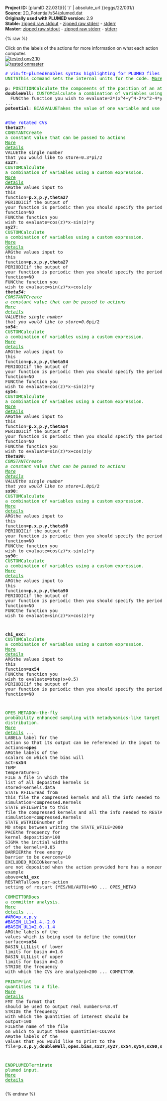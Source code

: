 **Project ID:** [plumID:22.031]({{ '/' | absolute_url }}eggs/22/031/)  
**Source:** 2D_Potential/s54/plumed.dat  
**Originally used with PLUMED version:** 2.9  
**Stable:** [zipped raw stdout](plumed.dat.plumed.stdout.txt.zip) - [zipped raw stderr](plumed.dat.plumed.stderr.txt.zip) - [stderr](plumed.dat.plumed.stderr)  
**Master:** [zipped raw stdout](plumed.dat.plumed_master.stdout.txt.zip) - [zipped raw stderr](plumed.dat.plumed_master.stderr.txt.zip) - [stderr](plumed.dat.plumed_master.stderr)  

{% raw %}
<div class="plumedpreheader">
<div class="headerInfo" id="value_details_data/2D_Potential/s54/plumed.dat"> Click on the labels of the actions for more information on what each action computes </div>
<div class="containerBadge">
<div class="headerBadge"><a href="plumed.dat.plumed.stderr"><img src="https://img.shields.io/badge/v2.10-passing-green.svg" alt="tested onv2.10" /></a></div>
<div class="headerBadge"><a href="plumed.dat.plumed_master.stderr"><img src="https://img.shields.io/badge/master-passing-green.svg" alt="tested onmaster" /></a></div>
</div>
</div>
<pre class="plumedlisting">
<span class="plumedtooltip" style="color:blue"># vim:ft=plumed<span class="right">Enables syntax highlighting for PLUMED files in vim. See <a href="https://www.plumed.org/doc-master/user-doc/html/vim">here for more details. </a><i></i></span></span>
<span class="plumedtooltip" style="color:green">UNITS<span class="right">This command sets the internal units for the code. <a href="https://www.plumed.org/doc-master/user-doc/html/UNITS" style="color:green">More details</a><i></i></span></span> <span class="plumedtooltip">NATURAL<span class="right"> use natural units<i></i></span></span>
<br/><span style="display:none;" id="data/2D_Potential/s54/plumed.dat">The UNITS action with label <b></b> calculates something</span><b name="data/2D_Potential/s54/plumed.datp" onclick='showPath("data/2D_Potential/s54/plumed.dat","data/2D_Potential/s54/plumed.datp","data/2D_Potential/s54/plumed.datp","brown")'>p</b>: <span class="plumedtooltip" style="color:green">POSITION<span class="right">Calculate the components of the position of an atom or atoms. <a href="https://www.plumed.org/doc-master/user-doc/html/POSITION" style="color:green">More details</a><i></i></span></span> <span class="plumedtooltip">ATOM<span class="right">the atom number<i></i></span></span>=1
<span style="display:none;" id="data/2D_Potential/s54/plumed.datp">The POSITION action with label <b>p</b> calculates the following quantities:<table  align="center" frame="void" width="95%" cellpadding="5%"><tr><td width="5%"><b> Quantity </b>  </td><td><b> Description </b> </td></tr><tr><td width="5%">p.x</td><td>the x-component of the atom position</td></tr><tr><td width="5%">p.y</td><td>the y-component of the atom position</td></tr><tr><td width="5%">p.z</td><td>the z-component of the atom position</td></tr></table></span><b name="data/2D_Potential/s54/plumed.datdoubleWell" onclick='showPath("data/2D_Potential/s54/plumed.dat","data/2D_Potential/s54/plumed.datdoubleWell","data/2D_Potential/s54/plumed.datdoubleWell","brown")'>doubleWell</b>: <span class="plumedtooltip" style="color:green">CUSTOM<span class="right">Calculate a combination of variables using a custom expression. <a href="https://www.plumed.org/doc-master/user-doc/html/CUSTOM" style="color:green">More details</a><i></i></span></span> <span class="plumedtooltip">ARG<span class="right">the values input to this function<i></i></span></span>=<b name="data/2D_Potential/s54/plumed.datp">p.x</b>,<b name="data/2D_Potential/s54/plumed.datp">p.y</b> <span class="plumedtooltip">PERIODIC<span class="right">if the output of your function is periodic then you should specify the periodicity of the function<i></i></span></span>=NO ...
  <span class="plumedtooltip">FUNC<span class="right">the function you wish to evaluate<i></i></span></span>=2*(x^4+y^4-2*x^2-4*y^2+2*x*y+0.8*x+0.1*y+9.28)
...
<span style="display:none;" id="data/2D_Potential/s54/plumed.datdoubleWell">The CUSTOM action with label <b>doubleWell</b> calculates the following quantities:<table  align="center" frame="void" width="95%" cellpadding="5%"><tr><td width="5%"><b> Quantity </b>  </td><td><b> Description </b> </td></tr><tr><td width="5%">doubleWell.value</td><td>an arbitrary function</td></tr></table></span><b name="data/2D_Potential/s54/plumed.datpotential" onclick='showPath("data/2D_Potential/s54/plumed.dat","data/2D_Potential/s54/plumed.datpotential","data/2D_Potential/s54/plumed.datpotential","brown")'>potential</b>: <span class="plumedtooltip" style="color:green">BIASVALUE<span class="right">Takes the value of one variable and use it as a bias <a href="https://www.plumed.org/doc-master/user-doc/html/BIASVALUE" style="color:green">More details</a><i></i></span></span> <span class="plumedtooltip">ARG<span class="right">the labels of the scalar/vector arguments whose values will be used as a bias on the system<i></i></span></span>=<b name="data/2D_Potential/s54/plumed.datdoubleWell">doubleWell</b>

<span style="color:blue" class="comment">#the rotated CVs</span>
<span style="display:none;" id="data/2D_Potential/s54/plumed.datpotential">The BIASVALUE action with label <b>potential</b> calculates the following quantities:<table  align="center" frame="void" width="95%" cellpadding="5%"><tr><td width="5%"><b> Quantity </b>  </td><td><b> Description </b> </td></tr><tr><td width="5%">potential.bias</td><td>the instantaneous value of the bias potential</td></tr><tr><td width="5%">potential._bias</td><td>one or multiple instances of this quantity can be referenced elsewhere in the input file</td></tr></table></span><b name="data/2D_Potential/s54/plumed.dattheta27" onclick='showPath("data/2D_Potential/s54/plumed.dat","data/2D_Potential/s54/plumed.dattheta27","data/2D_Potential/s54/plumed.dattheta27","brown")'>theta27</b>: <span class="plumedtooltip" style="color:green">CONSTANT<span class="right">Create a constant value that can be passed to actions <a href="https://www.plumed.org/doc-master/user-doc/html/CONSTANT" style="color:green">More details</a><i></i></span></span> <span class="plumedtooltip">VALUE<span class="right">the single number that you would like to store<i></i></span></span>=0.3*pi/2
<span style="display:none;" id="data/2D_Potential/s54/plumed.dattheta27">The CONSTANT action with label <b>theta27</b> calculates the following quantities:<table  align="center" frame="void" width="95%" cellpadding="5%"><tr><td width="5%"><b> Quantity </b>  </td><td><b> Description </b> </td></tr><tr><td width="5%">theta27.value</td><td>the constant value that was read from the plumed input</td></tr></table></span><b name="data/2D_Potential/s54/plumed.datsx27" onclick='showPath("data/2D_Potential/s54/plumed.dat","data/2D_Potential/s54/plumed.datsx27","data/2D_Potential/s54/plumed.datsx27","brown")'>sx27</b>: <span class="plumedtooltip" style="color:green">CUSTOM<span class="right">Calculate a combination of variables using a custom expression. <a href="https://www.plumed.org/doc-master/user-doc/html/CUSTOM" style="color:green">More details</a><i></i></span></span> <span class="plumedtooltip">ARG<span class="right">the values input to this function<i></i></span></span>=<b name="data/2D_Potential/s54/plumed.datp">p.x</b>,<b name="data/2D_Potential/s54/plumed.datp">p.y</b>,<b name="data/2D_Potential/s54/plumed.dattheta27">theta27</b> <span class="plumedtooltip">PERIODIC<span class="right">if the output of your function is periodic then you should specify the periodicity of the function<i></i></span></span>=NO <span class="plumedtooltip">FUNC<span class="right">the function you wish to evaluate<i></i></span></span>=cos(z)*x-sin(z)*y
<span style="display:none;" id="data/2D_Potential/s54/plumed.datsx27">The CUSTOM action with label <b>sx27</b> calculates the following quantities:<table  align="center" frame="void" width="95%" cellpadding="5%"><tr><td width="5%"><b> Quantity </b>  </td><td><b> Description </b> </td></tr><tr><td width="5%">sx27.value</td><td>an arbitrary function</td></tr></table></span><b name="data/2D_Potential/s54/plumed.datsy27" onclick='showPath("data/2D_Potential/s54/plumed.dat","data/2D_Potential/s54/plumed.datsy27","data/2D_Potential/s54/plumed.datsy27","brown")'>sy27</b>: <span class="plumedtooltip" style="color:green">CUSTOM<span class="right">Calculate a combination of variables using a custom expression. <a href="https://www.plumed.org/doc-master/user-doc/html/CUSTOM" style="color:green">More details</a><i></i></span></span> <span class="plumedtooltip">ARG<span class="right">the values input to this function<i></i></span></span>=<b name="data/2D_Potential/s54/plumed.datp">p.x</b>,<b name="data/2D_Potential/s54/plumed.datp">p.y</b>,<b name="data/2D_Potential/s54/plumed.dattheta27">theta27</b> <span class="plumedtooltip">PERIODIC<span class="right">if the output of your function is periodic then you should specify the periodicity of the function<i></i></span></span>=NO <span class="plumedtooltip">FUNC<span class="right">the function you wish to evaluate<i></i></span></span>=sin(z)*x+cos(z)*y
<span style="display:none;" id="data/2D_Potential/s54/plumed.datsy27">The CUSTOM action with label <b>sy27</b> calculates the following quantities:<table  align="center" frame="void" width="95%" cellpadding="5%"><tr><td width="5%"><b> Quantity </b>  </td><td><b> Description </b> </td></tr><tr><td width="5%">sy27.value</td><td>an arbitrary function</td></tr></table></span><b name="data/2D_Potential/s54/plumed.dattheta54" onclick='showPath("data/2D_Potential/s54/plumed.dat","data/2D_Potential/s54/plumed.dattheta54","data/2D_Potential/s54/plumed.dattheta54","brown")'>theta54</b>: <span class="plumedtooltip" style="color:green">CONSTANT<span class="right">Create a constant value that can be passed to actions <a href="https://www.plumed.org/doc-master/user-doc/html/CONSTANT" style="color:green">More details</a><i></i></span></span> <span class="plumedtooltip">VALUE<span class="right">the single number that you would like to store<i></i></span></span>=0.6*pi/2
<span style="display:none;" id="data/2D_Potential/s54/plumed.dattheta54">The CONSTANT action with label <b>theta54</b> calculates the following quantities:<table  align="center" frame="void" width="95%" cellpadding="5%"><tr><td width="5%"><b> Quantity </b>  </td><td><b> Description </b> </td></tr><tr><td width="5%">theta54.value</td><td>the constant value that was read from the plumed input</td></tr></table></span><b name="data/2D_Potential/s54/plumed.datsx54" onclick='showPath("data/2D_Potential/s54/plumed.dat","data/2D_Potential/s54/plumed.datsx54","data/2D_Potential/s54/plumed.datsx54","brown")'>sx54</b>: <span class="plumedtooltip" style="color:green">CUSTOM<span class="right">Calculate a combination of variables using a custom expression. <a href="https://www.plumed.org/doc-master/user-doc/html/CUSTOM" style="color:green">More details</a><i></i></span></span> <span class="plumedtooltip">ARG<span class="right">the values input to this function<i></i></span></span>=<b name="data/2D_Potential/s54/plumed.datp">p.x</b>,<b name="data/2D_Potential/s54/plumed.datp">p.y</b>,<b name="data/2D_Potential/s54/plumed.dattheta54">theta54</b> <span class="plumedtooltip">PERIODIC<span class="right">if the output of your function is periodic then you should specify the periodicity of the function<i></i></span></span>=NO <span class="plumedtooltip">FUNC<span class="right">the function you wish to evaluate<i></i></span></span>=cos(z)*x-sin(z)*y
<span style="display:none;" id="data/2D_Potential/s54/plumed.datsx54">The CUSTOM action with label <b>sx54</b> calculates the following quantities:<table  align="center" frame="void" width="95%" cellpadding="5%"><tr><td width="5%"><b> Quantity </b>  </td><td><b> Description </b> </td></tr><tr><td width="5%">sx54.value</td><td>an arbitrary function</td></tr></table></span><b name="data/2D_Potential/s54/plumed.datsy54" onclick='showPath("data/2D_Potential/s54/plumed.dat","data/2D_Potential/s54/plumed.datsy54","data/2D_Potential/s54/plumed.datsy54","brown")'>sy54</b>: <span class="plumedtooltip" style="color:green">CUSTOM<span class="right">Calculate a combination of variables using a custom expression. <a href="https://www.plumed.org/doc-master/user-doc/html/CUSTOM" style="color:green">More details</a><i></i></span></span> <span class="plumedtooltip">ARG<span class="right">the values input to this function<i></i></span></span>=<b name="data/2D_Potential/s54/plumed.datp">p.x</b>,<b name="data/2D_Potential/s54/plumed.datp">p.y</b>,<b name="data/2D_Potential/s54/plumed.dattheta54">theta54</b> <span class="plumedtooltip">PERIODIC<span class="right">if the output of your function is periodic then you should specify the periodicity of the function<i></i></span></span>=NO <span class="plumedtooltip">FUNC<span class="right">the function you wish to evaluate<i></i></span></span>=sin(z)*x+cos(z)*y
<span style="display:none;" id="data/2D_Potential/s54/plumed.datsy54">The CUSTOM action with label <b>sy54</b> calculates the following quantities:<table  align="center" frame="void" width="95%" cellpadding="5%"><tr><td width="5%"><b> Quantity </b>  </td><td><b> Description </b> </td></tr><tr><td width="5%">sy54.value</td><td>an arbitrary function</td></tr></table></span><b name="data/2D_Potential/s54/plumed.dattheta90" onclick='showPath("data/2D_Potential/s54/plumed.dat","data/2D_Potential/s54/plumed.dattheta90","data/2D_Potential/s54/plumed.dattheta90","brown")'>theta90</b>: <span class="plumedtooltip" style="color:green">CONSTANT<span class="right">Create a constant value that can be passed to actions <a href="https://www.plumed.org/doc-master/user-doc/html/CONSTANT" style="color:green">More details</a><i></i></span></span> <span class="plumedtooltip">VALUE<span class="right">the single number that you would like to store<i></i></span></span>=1.0*pi/2
<span style="display:none;" id="data/2D_Potential/s54/plumed.dattheta90">The CONSTANT action with label <b>theta90</b> calculates the following quantities:<table  align="center" frame="void" width="95%" cellpadding="5%"><tr><td width="5%"><b> Quantity </b>  </td><td><b> Description </b> </td></tr><tr><td width="5%">theta90.value</td><td>the constant value that was read from the plumed input</td></tr></table></span><b name="data/2D_Potential/s54/plumed.datsx90" onclick='showPath("data/2D_Potential/s54/plumed.dat","data/2D_Potential/s54/plumed.datsx90","data/2D_Potential/s54/plumed.datsx90","brown")'>sx90</b>: <span class="plumedtooltip" style="color:green">CUSTOM<span class="right">Calculate a combination of variables using a custom expression. <a href="https://www.plumed.org/doc-master/user-doc/html/CUSTOM" style="color:green">More details</a><i></i></span></span> <span class="plumedtooltip">ARG<span class="right">the values input to this function<i></i></span></span>=<b name="data/2D_Potential/s54/plumed.datp">p.x</b>,<b name="data/2D_Potential/s54/plumed.datp">p.y</b>,<b name="data/2D_Potential/s54/plumed.dattheta90">theta90</b> <span class="plumedtooltip">PERIODIC<span class="right">if the output of your function is periodic then you should specify the periodicity of the function<i></i></span></span>=NO <span class="plumedtooltip">FUNC<span class="right">the function you wish to evaluate<i></i></span></span>=cos(z)*x-sin(z)*y
<span style="display:none;" id="data/2D_Potential/s54/plumed.datsx90">The CUSTOM action with label <b>sx90</b> calculates the following quantities:<table  align="center" frame="void" width="95%" cellpadding="5%"><tr><td width="5%"><b> Quantity </b>  </td><td><b> Description </b> </td></tr><tr><td width="5%">sx90.value</td><td>an arbitrary function</td></tr></table></span><b name="data/2D_Potential/s54/plumed.datsy90" onclick='showPath("data/2D_Potential/s54/plumed.dat","data/2D_Potential/s54/plumed.datsy90","data/2D_Potential/s54/plumed.datsy90","brown")'>sy90</b>: <span class="plumedtooltip" style="color:green">CUSTOM<span class="right">Calculate a combination of variables using a custom expression. <a href="https://www.plumed.org/doc-master/user-doc/html/CUSTOM" style="color:green">More details</a><i></i></span></span> <span class="plumedtooltip">ARG<span class="right">the values input to this function<i></i></span></span>=<b name="data/2D_Potential/s54/plumed.datp">p.x</b>,<b name="data/2D_Potential/s54/plumed.datp">p.y</b>,<b name="data/2D_Potential/s54/plumed.dattheta90">theta90</b> <span class="plumedtooltip">PERIODIC<span class="right">if the output of your function is periodic then you should specify the periodicity of the function<i></i></span></span>=NO <span class="plumedtooltip">FUNC<span class="right">the function you wish to evaluate<i></i></span></span>=sin(z)*x+cos(z)*y

<span style="display:none;" id="data/2D_Potential/s54/plumed.datsy90">The CUSTOM action with label <b>sy90</b> calculates the following quantities:<table  align="center" frame="void" width="95%" cellpadding="5%"><tr><td width="5%"><b> Quantity </b>  </td><td><b> Description </b> </td></tr><tr><td width="5%">sy90.value</td><td>an arbitrary function</td></tr></table></span><b name="data/2D_Potential/s54/plumed.datchi_exc" onclick='showPath("data/2D_Potential/s54/plumed.dat","data/2D_Potential/s54/plumed.datchi_exc","data/2D_Potential/s54/plumed.datchi_exc","brown")'>chi_exc</b>: <span class="plumedtooltip" style="color:green">CUSTOM<span class="right">Calculate a combination of variables using a custom expression. <a href="https://www.plumed.org/doc-master/user-doc/html/CUSTOM" style="color:green">More details</a><i></i></span></span> <span class="plumedtooltip">ARG<span class="right">the values input to this function<i></i></span></span>=<b name="data/2D_Potential/s54/plumed.datsx54">sx54</b> <span class="plumedtooltip">FUNC<span class="right">the function you wish to evaluate<i></i></span></span>=step(x+0.5) <span class="plumedtooltip">PERIODIC<span class="right">if the output of your function is periodic then you should specify the periodicity of the function<i></i></span></span>=NO

<span style="display:none;" id="data/2D_Potential/s54/plumed.datchi_exc">The CUSTOM action with label <b>chi_exc</b> calculates the following quantities:<table  align="center" frame="void" width="95%" cellpadding="5%"><tr><td width="5%"><b> Quantity </b>  </td><td><b> Description </b> </td></tr><tr><td width="5%">chi_exc.value</td><td>an arbitrary function</td></tr></table></span><span class="plumedtooltip" style="color:green">OPES_METAD<span class="right">On-the-fly probability enhanced sampling with metadynamics-like target distribution. <a href="https://www.plumed.org/doc-master/user-doc/html/OPES_METAD" style="color:green">More details</a><i></i></span></span> ...
  <span class="plumedtooltip">LABEL<span class="right">a label for the action so that its output can be referenced in the input to other actions<i></i></span></span>=<b name="data/2D_Potential/s54/plumed.datopes" onclick='showPath("data/2D_Potential/s54/plumed.dat","data/2D_Potential/s54/plumed.datopes","data/2D_Potential/s54/plumed.datopes","brown")'>opes</b>
  <span class="plumedtooltip">ARG<span class="right">the labels of the scalars on which the bias will act<i></i></span></span>=<b name="data/2D_Potential/s54/plumed.datsx54">sx54</b>
  <span class="plumedtooltip">TEMP<span class="right"> temperature<i></i></span></span>=1
  <span class="plumedtooltip">FILE<span class="right"> a file in which the list of all deposited kernels is stored<i></i></span></span>=Kernels.data
  <span class="plumedtooltip">STATE_RFILE<span class="right">read from this file the compressed kernels and all the info needed to RESTART the simulation<i></i></span></span>=compressed.Kernels
  <span class="plumedtooltip">STATE_WFILE<span class="right">write to this file the compressed kernels and all the info needed to RESTART the simulation<i></i></span></span>=compressed.Kernels
  <span class="plumedtooltip">STATE_WSTRIDE<span class="right">number of MD steps between writing the STATE_WFILE<i></i></span></span>=2000
  <span class="plumedtooltip">PACE<span class="right">the frequency for kernel deposition<i></i></span></span>=100
  <span class="plumedtooltip">SIGMA<span class="right"> the initial widths of the kernels<i></i></span></span>=0.05
  <span class="plumedtooltip">BARRIER<span class="right">the free energy barrier to be overcome<i></i></span></span>=10
  <span class="plumedtooltip">EXCLUDED_REGION<span class="right">kernels are not deposited when the action provided here has a nonzero value, see example above<i></i></span></span>=<b name="data/2D_Potential/s54/plumed.datchi_exc">chi_exc</b>
  <span class="plumedtooltip">RESTART<span class="right">allows per-action setting of restart (YES/NO/AUTO)<i></i></span></span>=NO
... OPES_METAD
<br/><span style="display:none;" id="data/2D_Potential/s54/plumed.datopes">The OPES_METAD action with label <b>opes</b> calculates the following quantities:<table  align="center" frame="void" width="95%" cellpadding="5%"><tr><td width="5%"><b> Quantity </b>  </td><td><b> Description </b> </td></tr><tr><td width="5%">opes.bias</td><td>the instantaneous value of the bias potential</td></tr><tr><td width="5%">opes.rct</td><td>estimate of c(t)</td></tr><tr><td width="5%">opes.zed</td><td>estimate of Z_n</td></tr><tr><td width="5%">opes.neff</td><td>effective sample size</td></tr><tr><td width="5%">opes.nker</td><td>total number of compressed kernels used to represent the bias</td></tr></table></span><span class="plumedtooltip" style="color:green">COMMITTOR<span class="right">Does a committor analysis. <a href="https://www.plumed.org/doc-master/user-doc/html/COMMITTOR" style="color:green">More details</a><i></i></span></span> ...
 <span style="color:blue" class="comment">#ARG=p.x,p.y</span>
 <span style="color:blue" class="comment">#BASIN_LL1=1.4,-2.0</span>
 <span style="color:blue" class="comment">#BASIN_UL1=2.0,-1.4</span>
 <span class="plumedtooltip">ARG<span class="right">the labels of the values which is being used to define the committor surface<i></i></span></span>=<b name="data/2D_Potential/s54/plumed.datsx54">sx54</b>
 <span class="plumedtooltip">BASIN_LL1<span class="right">List of lower limits for basin #<i></i></span></span>=1.6
 <span class="plumedtooltip">BASIN_UL1<span class="right">List of upper limits for basin #<i></i></span></span>=2.0
 <span class="plumedtooltip">STRIDE<span class="right"> the frequency with which the CVs are analyzed<i></i></span></span>=200
... COMMITTOR
<br/><span class="plumedtooltip" style="color:green">PRINT<span class="right">Print quantities to a file. <a href="https://www.plumed.org/doc-master/user-doc/html/PRINT" style="color:green">More details</a><i></i></span></span> <span class="plumedtooltip">FMT<span class="right"> the format that should be used to output real numbers<i></i></span></span>=%8.4f <span class="plumedtooltip">STRIDE<span class="right"> the frequency with which the quantities of interest should be output<i></i></span></span>=100 <span class="plumedtooltip">FILE<span class="right">the name of the file on which to output these quantities<i></i></span></span>=COLVAR <span class="plumedtooltip">ARG<span class="right">the labels of the values that you would like to print to the file<i></i></span></span>=<b name="data/2D_Potential/s54/plumed.datp">p.x</b>,<b name="data/2D_Potential/s54/plumed.datp">p.y</b>,<b name="data/2D_Potential/s54/plumed.datdoubleWell">doubleWell</b>,<b name="data/2D_Potential/s54/plumed.datopes">opes.bias</b>,<b name="data/2D_Potential/s54/plumed.datsx27">sx27</b>,<b name="data/2D_Potential/s54/plumed.datsy27">sy27</b>,<b name="data/2D_Potential/s54/plumed.datsx54">sx54</b>,<b name="data/2D_Potential/s54/plumed.datsy54">sy54</b>,<b name="data/2D_Potential/s54/plumed.datsx90">sx90</b>,<b name="data/2D_Potential/s54/plumed.datsy90">sy90</b>

<span class="plumedtooltip" style="color:green">ENDPLUMED<span class="right">Terminate plumed input. <a href="https://www.plumed.org/doc-master/user-doc/html/ENDPLUMED" style="color:green">More details</a><i></i></span></span><span style="color:blue" class="comment">
</span></pre>
{% endraw %}
